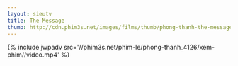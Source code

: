 ```yaml
---
layout: sieutv
title: The Message
thumb: http://cdn.phim3s.net/images/films/thumb/phong-thanh-the-message-2009.jpg
---
```

{% include jwpadv src='//phim3s.net/phim-le/phong-thanh_4126/xem-phim//video.mp4' %}